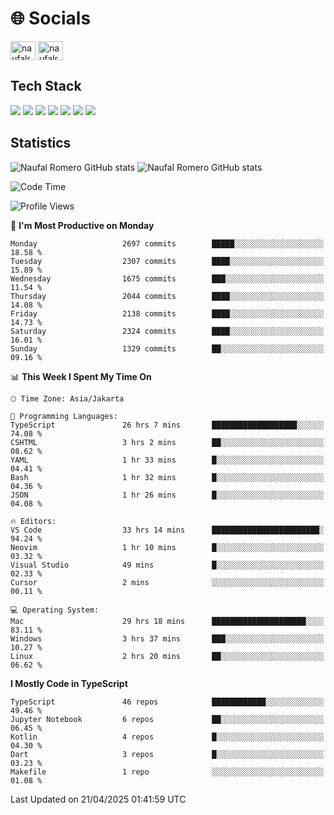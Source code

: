 <h1 align="">🌐 Socials</h1>
<p align="left">
<a href="https://linkedin.com/in/naufal-romero-putra-pratama-9ab816177/" target="blank"><img align="center" src="https://raw.githubusercontent.com/rahuldkjain/github-profile-readme-generator/master/src/images/icons/Social/linked-in-alt.svg" alt="naufalromero" height="30" width="40" /></a>
<a href="https://instagram.com/naufalromero" target="blank"><img align="center" src="https://raw.githubusercontent.com/rahuldkjain/github-profile-readme-generator/master/src/images/icons/Social/instagram.svg" alt="naufalromero" height="30" width="40" /></a>
</p>


<h2 align="">Tech Stack</h2>
<div align="">
  <img src="https://img.shields.io/badge/next.js-000000?style=for-the-badge&logo=nextdotjs&logoColor=white"/>
 <img src="https://img.shields.io/badge/typescript-%23007ACC.svg?style=for-the-badge&logo=typescript&logoColor=white"/>
 <img src="https://img.shields.io/badge/react-%2320232a.svg?style=for-the-badge&logo=react&logoColor=%2361DAFB"/>
 <img src="https://img.shields.io/badge/tailwindcss-%2338B2AC.svg?style=for-the-badge&logo=tailwind-css&logoColor=white"/>
 <img src="https://img.shields.io/badge/Prisma-3982CE?style=for-the-badge&logo=Prisma&logoColor=white"/>
 <img src="https://img.shields.io/badge/javascript-%23323330.svg?style=for-the-badge&logo=javascript&logoColor=%23F7DF1E"/>
 <img src="https://img.shields.io/badge/java-%23ED8B00.svg?style=for-the-badge&logo=openjdk&logoColor=white"/>
</div>


<h2 align="">Statistics</h2>
<div align="">
<img src="https://github-readme-stats-xi-nine-74.vercel.app/api?username=romves&show_icons=true&theme=tokyonight&include_all_commits=true&count_private=true" alt="Naufal Romero GitHub stats"/>
<img src="https://github-readme-stats-xi-nine-74.vercel.app/api/top-langs/?username=romves&theme=tokyonight&hide_border=false&include_all_commits=true&count_private=true&layout=compact" alt="Naufal Romero GitHub stats"/>
</div>

<!--START_SECTION:waka-->
![Code Time](http://img.shields.io/badge/Code%20Time-2%2C310%20hrs%2034%20mins-blue)

![Profile Views](http://img.shields.io/badge/Profile%20Views-2-blue)

📅 **I'm Most Productive on Monday** 

```text
Monday                   2697 commits        █████░░░░░░░░░░░░░░░░░░░░   18.58 % 
Tuesday                  2307 commits        ████░░░░░░░░░░░░░░░░░░░░░   15.89 % 
Wednesday                1675 commits        ███░░░░░░░░░░░░░░░░░░░░░░   11.54 % 
Thursday                 2044 commits        ████░░░░░░░░░░░░░░░░░░░░░   14.08 % 
Friday                   2138 commits        ████░░░░░░░░░░░░░░░░░░░░░   14.73 % 
Saturday                 2324 commits        ████░░░░░░░░░░░░░░░░░░░░░   16.01 % 
Sunday                   1329 commits        ██░░░░░░░░░░░░░░░░░░░░░░░   09.16 % 
```


📊 **This Week I Spent My Time On** 

```text
🕑︎ Time Zone: Asia/Jakarta

💬 Programming Languages: 
TypeScript               26 hrs 7 mins       ███████████████████░░░░░░   74.08 % 
CSHTML                   3 hrs 2 mins        ██░░░░░░░░░░░░░░░░░░░░░░░   08.62 % 
YAML                     1 hr 33 mins        █░░░░░░░░░░░░░░░░░░░░░░░░   04.41 % 
Bash                     1 hr 32 mins        █░░░░░░░░░░░░░░░░░░░░░░░░   04.36 % 
JSON                     1 hr 26 mins        █░░░░░░░░░░░░░░░░░░░░░░░░   04.08 % 

🔥 Editors: 
VS Code                  33 hrs 14 mins      ████████████████████████░   94.24 % 
Neovim                   1 hr 10 mins        █░░░░░░░░░░░░░░░░░░░░░░░░   03.32 % 
Visual Studio            49 mins             █░░░░░░░░░░░░░░░░░░░░░░░░   02.33 % 
Cursor                   2 mins              ░░░░░░░░░░░░░░░░░░░░░░░░░   00.11 % 

💻 Operating System: 
Mac                      29 hrs 18 mins      █████████████████████░░░░   83.11 % 
Windows                  3 hrs 37 mins       ███░░░░░░░░░░░░░░░░░░░░░░   10.27 % 
Linux                    2 hrs 20 mins       ██░░░░░░░░░░░░░░░░░░░░░░░   06.62 % 
```

**I Mostly Code in TypeScript** 

```text
TypeScript               46 repos            ████████████░░░░░░░░░░░░░   49.46 % 
Jupyter Notebook         6 repos             ██░░░░░░░░░░░░░░░░░░░░░░░   06.45 % 
Kotlin                   4 repos             █░░░░░░░░░░░░░░░░░░░░░░░░   04.30 % 
Dart                     3 repos             █░░░░░░░░░░░░░░░░░░░░░░░░   03.23 % 
Makefile                 1 repo              ░░░░░░░░░░░░░░░░░░░░░░░░░   01.08 % 
```




 Last Updated on 21/04/2025 01:41:59 UTC
<!--END_SECTION:waka-->
